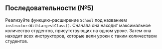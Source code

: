 ## Последовательности (№5)

Реализуйте функцию-расширение `School` под названием `instructorsWithLargestClass()`. Сначала она находит максимальное количество студентов, присутствующих на одном уроке. Затем она находит всех инструкторов, которые вели уроки с таким количеством студентов.
